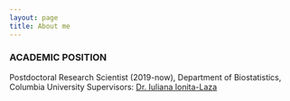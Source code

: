 ```yaml
---
layout: page
title: About me
---
```


### ACADEMIC POSITION

Postdoctoral Research Scientist (2019-now), Department of Biostatistics, Columbia University
Supervisors: [Dr. Iuliana Ionita-Laza](http://www.columbia.edu/~ii2135/9)

